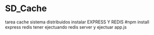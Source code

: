 # SD_Cache
tarea cache sistema distribuidos
instalar EXPRESS Y REDIS 
#npm install express redis
tener ejectuando redis server y ejectuar app.js
